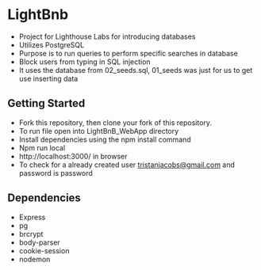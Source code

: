 # LightBnb 
* Project for Lighthouse Labs for introducing databases
* Utilizes PostgreSQL
* Purpose is to run queries to perform specific searches in database
* Block users from typing in SQL injection
* It uses the database from 02_seeds.sql, 01_seeds was just for us to get use inserting data

## Getting Started
* Fork this repository, then clone your fork of this repository.
* To run file open into LightBnB_WebApp directory
* Install dependencies using the npm install command
* Npm run local
* http://localhost:3000/ in browser
* To check for a already created user tristanjacobs@gmail.com and password is password

## Dependencies
* Express
* pg
* brcrypt
* body-parser
* cookie-session
* nodemon
